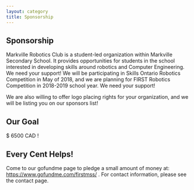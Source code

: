 ```yaml
---
layout: category
title: Sponsorship
---
```

## Sponsorship
Markville Robotics Club is a student-led organization within Markville Secondary School. It provides opportunities for students in the school interested in developing skills around robotics and Computer Engineering. We need your support! We will be participating in Skills Ontario Robotics Competition in May of 2018, and we are planning for FIRST Robotics Competition in 2018-2019 school year. We need your support!

We are also willing to offer logo placing rights for your organization, and we will be listing you on our sponsors list!

## Our Goal
$ 6500 CAD !

## Every Cent Helps! 
Come to our gofundme page to pledge a small amount of money at: https://www.gofundme.com/firstmss/ .
For contact information, please see the contact page.
